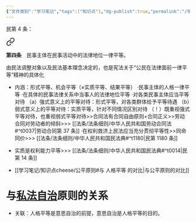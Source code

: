 ```yaml
---
{"文件类别":"学习笔记","tags":["知识点"],"dg-publish":true,"permalink":"/学习笔记/知识点cheese/人格平等/","dgPassFrontmatter":true}
---
```


民第 4 条：
<div class="transclusion internal-embed is-loaded"><a class="markdown-embed-link" href="////#t0004" aria-label="Open link"><svg xmlns="http://www.w3.org/2000/svg" width="24" height="24" viewBox="0 0 24 24" fill="none" stroke="currentColor" stroke-width="2" stroke-linecap="round" stroke-linejoin="round" class="svg-icon lucide-link"><path d="M10 13a5 5 0 0 0 7.54.54l3-3a5 5 0 0 0-7.07-7.07l-1.72 1.71"></path><path d="M14 11a5 5 0 0 0-7.54-.54l-3 3a5 5 0 0 0 7.07 7.07l1.71-1.71"></path></svg></a><div class="markdown-embed">



**第四条**　民事主体在民事活动中的法律地位一律平等。 

</div></div>

由民法调整对象以及民法基本理念决定的，也是宪法关于“公民在法律面前一律平等”精神的具体化


- 内涵：形式平等、机会平等（≠实质平等、结果平等）
·民事主体的人格一律平等
·在具体的民事法律关系中当事人的法律地位平等
·对各类民事主体应当平等对待
（a）强式意义上的平等对待：形式平等，对各类群体给予平等待遇
（b）弱式意义上的平等对待：实质平等，针对不同情况区别对待
（！）既重视强式平等对待，也重视弱式平等对待>>合同法有合同自由原则+合同正义>>劳动合同对劳动者的倾斜>>> [[法条/法条细则/中华人民共和国劳动合同法#^t0037\|劳动合同第 37 条]]
·在权利救济上民法应当充分贯彻平等性>>同命同价>>> [[法条/法条细则/中华人民共和国民法典#^t1180\|民第 1180 条]]
- 实质是权利能力平等>>> [[法条/法条细则/中华人民共和国民法典#^t0014\|民第 14 条]] 

-  [[学习笔记/知识点cheese/公平原则#与 人格平等 的对比\|与公平原则的对比]]
# 与[私法自治](私法自治.md)原则的关系

- 关联：人格平等是意思自治的前提，意思自治是人格平等的目的。
